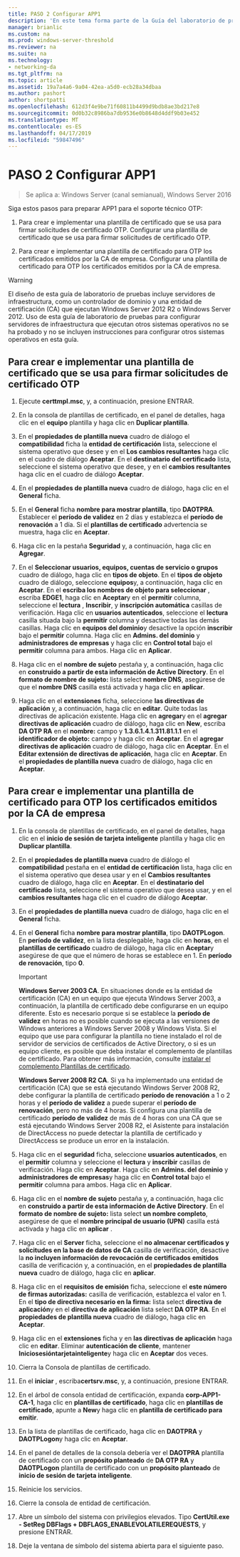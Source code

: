 ```yaml
---
title: PASO 2 Configurar APP1
description: 'En este tema forma parte de la Guía del laboratorio de pruebas: demostrar DirectAccess con autenticación OTP y RSA SecurID para Windows Server 2016'
manager: brianlic
ms.custom: na
ms.prod: windows-server-threshold
ms.reviewer: na
ms.suite: na
ms.technology:
- networking-da
ms.tgt_pltfrm: na
ms.topic: article
ms.assetid: 19a7a4a6-9a04-42ea-a5d0-ecb28a34dbaa
ms.author: pashort
author: shortpatti
ms.openlocfilehash: 612d3f4e9be71f60811b4499d9bdb8ae3bd217e8
ms.sourcegitcommit: 0d0b32c8986ba7db9536e0b8648d4ddf9b03e452
ms.translationtype: MT
ms.contentlocale: es-ES
ms.lasthandoff: 04/17/2019
ms.locfileid: "59847496"
---
```

# <a name="step-2-configure-app1"></a>PASO 2 Configurar APP1

>Se aplica a: Windows Server (canal semianual), Windows Server 2016

Siga estos pasos para preparar APP1 para el soporte técnico OTP:  
  
1. Para crear e implementar una plantilla de certificado que se usa para firmar solicitudes de certificado OTP. Configurar una plantilla de certificado que se usa para firmar solicitudes de certificado OTP.  
  
2. Para crear e implementar una plantilla de certificado para OTP los certificados emitidos por la CA de empresa. Configurar una plantilla de certificado para OTP los certificados emitidos por la CA de empresa.  
  
> [!WARNING]  
> El diseño de esta guía de laboratorio de pruebas incluye servidores de infraestructura, como un controlador de dominio y una entidad de certificación (CA) que ejecutan Windows Server 2012 R2 o Windows Server 2012. Uso de esta guía de laboratorio de pruebas para configurar servidores de infraestructura que ejecutan otros sistemas operativos no se ha probado y no se incluyen instrucciones para configurar otros sistemas operativos en esta guía.  
  
## <a name="DAOTPRA"></a>Para crear e implementar una plantilla de certificado que se usa para firmar solicitudes de certificado OTP  
  
1.  Ejecute **certtmpl.msc**, y, a continuación, presione ENTRAR.  
  
2.  En la consola de plantillas de certificado, en el panel de detalles, haga clic en el **equipo** plantilla y haga clic en **Duplicar plantilla**.  
  
3.  En el **propiedades de plantilla nueva** cuadro de diálogo el **compatibilidad** ficha la **entidad de certificación** lista, seleccione el sistema operativo que desee y en el  **Los cambios resultantes** haga clic en el cuadro de diálogo **Aceptar**. En el **destinatario del certificado** lista, seleccione el sistema operativo que desee, y en el **cambios resultantes** haga clic en el cuadro de diálogo **Aceptar**.  
  
4.  En el **propiedades de plantilla nueva** cuadro de diálogo, haga clic en el **General** ficha.  
  
5.  En el **General** ficha **nombre para mostrar plantilla**, tipo **DAOTPRA**. Establecer el **período de validez** en 2 días y establezca el **período de renovación** a 1 día. Si el **plantillas de certificado** advertencia se muestra, haga clic en **Aceptar**.  
  
6.  Haga clic en la pestaña **Seguridad** y, a continuación, haga clic en **Agregar**.  
  
7.  En el **Seleccionar usuarios, equipos, cuentas de servicio o grupos** cuadro de diálogo, haga clic en **tipos de objeto**. En el **tipos de objeto** cuadro de diálogo, seleccione **equipos**y, a continuación, haga clic en **Aceptar**. En el **escriba los nombres de objeto para seleccionar** , escriba **EDGE1**, haga clic en **Aceptar**y en el **permitir** columna, seleccione el **lectura** , **Inscribir**, y **inscripción automática** casillas de verificación. Haga clic en **usuarios autenticados**, seleccione el **lectura** casilla situada bajo la **permitir** columna y desactive todas las demás casillas. Haga clic en **equipos del dominio**y desactive la opción **inscribir** bajo el **permitir** columna. Haga clic en **Admins. del dominio** y **administradores de empresas** y haga clic en **Control total** bajo el **permitir** columna para ambos. Haga clic en **Aplicar**.  
  
8.  Haga clic en el **nombre de sujeto** pestaña y, a continuación, haga clic en **construido a partir de esta información de Active Directory**. En el **formato de nombre de sujeto:** lista select **nombre DNS**, asegúrese de que el **nombre DNS** casilla está activada y haga clic en **aplicar**.  
  
9. Haga clic en el **extensiones** ficha, seleccione **las directivas de aplicación** y, a continuación, haga clic en **editar**. Quite todas las directivas de aplicación existente. Haga clic en **agregar**y en el **agregar directivas de aplicación** cuadro de diálogo, haga clic en **New**, escriba **DA OTP RA** en el **nombre:** campo y **1.3.6.1.4.1.311.81.1.1** en el **identificador de objeto:** campo y haga clic en **Aceptar**. En el **agregar directivas de aplicación** cuadro de diálogo, haga clic en **Aceptar**. En el **Editar extensión de directivas de aplicación**, haga clic en **Aceptar**. En el **propiedades de plantilla nueva** cuadro de diálogo, haga clic en **Aceptar**.  
  
## <a name="DAOTPLogon"></a>Para crear e implementar una plantilla de certificado para OTP los certificados emitidos por la CA de empresa  
  
1.  En la consola de plantillas de certificado, en el panel de detalles, haga clic en el **inicio de sesión de tarjeta inteligente** plantilla y haga clic en **Duplicar plantilla**.  
  
2.  En el **propiedades de plantilla nueva** cuadro de diálogo el **compatibilidad** pestaña en el **entidad de certificación** lista, haga clic en el sistema operativo que desea usar y en el **Cambios resultantes** cuadro de diálogo, haga clic en **Aceptar**. En el **destinatario del certificado** lista, seleccione el sistema operativo que desea usar, y en el **cambios resultantes** haga clic en el cuadro de diálogo **Aceptar**.  
  
3.  En el **propiedades de plantilla nueva** cuadro de diálogo, haga clic en el **General** ficha.  
  
4.  En el **General** ficha **nombre para mostrar plantilla**, tipo **DAOTPLogon**. En **período de validez**, en la lista desplegable, haga clic en **horas**, en el **plantillas de certificado** cuadro de diálogo, haga clic en **Aceptar**y asegúrese de que que el número de horas se establece en 1. En **período de renovación**, tipo **0**.  
  
    > [!IMPORTANT]  
    > **Windows Server 2003 CA**. En situaciones donde es la entidad de certificación (CA) en un equipo que ejecuta Windows Server 2003, a continuación, la plantilla de certificado debe configurarse en un equipo diferente. Esto es necesario porque si se establece la **período de validez** en horas no es posible cuando se ejecuta a las versiones de Windows anteriores a Windows Server 2008 y Windows Vista. Si el equipo que use para configurar la plantilla no tiene instalado el rol de servidor de servicios de certificados de Active Directory, o si es un equipo cliente, es posible que deba instalar el complemento de plantillas de certificado. Para obtener más información, consulte [instalar el complemento Plantillas de certificado](https://technet.microsoft.com/library/cc732445.aspx).  
    >   
    > **Windows Server 2008 R2 CA**. Si ya ha implementado una entidad de certificación (CA) que se está ejecutando Windows Server 2008 R2, debe configurar la plantilla de certificado **período de renovación** a 1 o 2 horas y el **período de validez** a puede superar el **período de renovación**, pero no más de 4 horas. Si configura una plantilla de certificado **período de validez** de más de 4 horas con una CA que se está ejecutando Windows Server 2008 R2, el Asistente para instalación de DirectAccess no puede detectar la plantilla de certificado y DirectAccess se produce un error en la instalación.  
  
5.  Haga clic en el **seguridad** ficha, seleccione **usuarios autenticados**, en el **permitir** columna y seleccione el **lectura** y **inscribir**  casillas de verificación. Haga clic en **Aceptar**. Haga clic en **Admins. del dominio** y **administradores de empresas**y haga clic en **Control total** bajo el **permitir** columna para ambos. Haga clic en **Aplicar**.  
  
6.  Haga clic en el **nombre de sujeto** pestaña y, a continuación, haga clic en **construido a partir de esta información de Active Directory**. En el **formato de nombre de sujeto:** lista select **un nombre completo**, asegúrese de que el **nombre principal de usuario (UPN)** casilla está activada y haga clic en **aplicar** .  
  
7.  Haga clic en el **Server** ficha, seleccione el **no almacenar certificados y solicitudes en la base de datos de CA** casilla de verificación, desactive la **no incluyen información de revocación de certificados emitidos** casilla de verificación y, a continuación, en el **propiedades de plantilla nueva** cuadro de diálogo, haga clic en **aplicar**.  
  
8.  Haga clic en el **requisitos de emisión** ficha, seleccione el **este número de firmas autorizadas:** casilla de verificación, establezca el valor en 1. En el **tipo de directiva necesario en la firma:** lista select **directiva de aplicación**y en el **directiva de aplicación** lista select **DA OTP RA**. En el **propiedades de plantilla nueva** cuadro de diálogo, haga clic en **Aceptar**.  
  
9. Haga clic en el **extensiones** ficha y en **las directivas de aplicación** haga clic en **editar**. Eliminar **autenticación de cliente**, mantener **Iniciosesióntarjetainteligente**y haga clic en **Aceptar** dos veces.  
  
10. Cierra la Consola de plantillas de certificado.  
  
11. En el **iniciar** , escriba**certsrv.msc**, y, a continuación, presione ENTRAR.  
  
12. En el árbol de consola entidad de certificación, expanda **corp-APP1-CA-1**, haga clic en **plantillas de certificado**, haga clic en **plantillas de certificado**, apunte a **New**y haga clic en **plantilla de certificado para emitir**.  
  
13. En la lista de plantillas de certificado, haga clic en **DAOTPRA** y **DAOTPLogon**y haga clic en **Aceptar**.  
  
14. En el panel de detalles de la consola debería ver el **DAOTPRA** plantilla de certificado con un **propósito planteado** de **DA OTP RA** y **DAOTPLogon** plantilla de certificado con un **propósito planteado** de **inicio de sesión de tarjeta inteligente**.  
  
15. Reinicie los servicios.  
  
16. Cierre la consola de entidad de certificación.  
  
17. Abre un símbolo del sistema con privilegios elevados. Tipo **CertUtil.exe - SetReg DBFlags + DBFLAGS_ENABLEVOLATILEREQUESTS**, y presione ENTRAR.  
  
18. Deje la ventana de símbolo del sistema abierta para el siguiente paso.  
  


